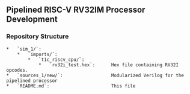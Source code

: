 ## Pipelined RISC-V RV32IM Processor Development

### Repository Structure   
    *   `sim_1/`: 
        *   `imports/`:                    
            *   `t1c_riscv_cpu/`:          
                *   `rv32i_test.hex`:      Hex file containing RV32I opcodes.
    *   `sources_1/new/`:                  Modularized Verilog for the pipelined processor
    *   `README.md`:                       This file
